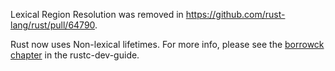 Lexical Region Resolution was removed in https://github.com/rust-lang/rust/pull/64790.

Rust now uses Non-lexical lifetimes. For more info, please see the [borrowck
chapter][bc] in the rustc-dev-guide.

[bc]: https://rustc-dev-guide.rust-lang.org/borrow_check/region_inference.html
